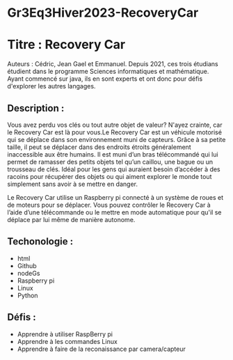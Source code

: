 # Gr3Eq3Hiver2023-RecoveryCar

# Titre : Recovery Car
Auteurs : Cédric, Jean Gael et Emmanuel.
Depuis 2021, ces trois étudians étudient dans le programme Sciences informatiques et mathématique. Ayant commencé sur java, ils en sont experts et ont donc pour défis
d'explorer les autres langages.

## Description : 
Vous avez perdu vos clés ou tout autre objet de valeur? N'ayez crainte, car le  Recovery Car est là pour vous.Le Recovery Car est un véhicule motorisé qui se déplace dans son environnement muni de capteurs. Grâce à sa petite taille, il peut se déplacer dans des endroits étroits généralement inaccessible aux être humains. Il est muni d’un bras télécommandé qui lui permet de ramasser des petits objets tel qu’un caillou, une bague ou un trousseau de clés. Idéal pour les gens qui auraient besoin d’accéder à des racoins pour récupérer des objets ou qui aiment explorer le monde tout simplement sans avoir à se mettre en danger. 

Le Recovery Car utilise un Raspberry pi connecté à un système de roues et de moteurs pour se déplacer. Vous pouvez contrôler le Recovery Car à l’aide d’une télécommande ou le mettre en mode automatique pour qu'il se déplace par lui même de manière autonome. 

## Techonologie : 
- html
- Github
- nodeGs
- Raspberry pi
- Linux
- Python
## Défis :
- Apprendre à utiliser RaspBerry pi
- Apprendre à les commandes Linux
- Apprendre à faire de la reconaissance par camera/capteur

